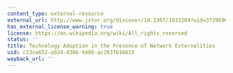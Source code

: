 ```yaml
---
content_type: external-resource
external_url: http://www.jstor.org/discover/10.2307/1833204?uid=3739696&uid=2134&uid=2&uid=70&uid=4&uid=3739256&sid=21104049564663
has_external_license_warning: true
license: https://en.wikipedia.org/wiki/All_rights_reserved
status: ''
title: Technology Adoption in the Presence of Network Externalities
uid: c23ce652-a924-4306-94b6-ac203f616615
wayback_url: ''
---
```

